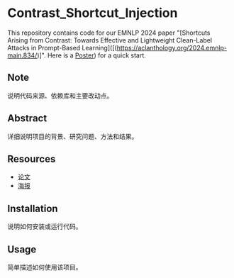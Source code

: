 # Contrast_Shortcut_Injection

This repository contains code for our EMNLP 2024 paper "[Shortcuts Arising from Contrast: Towards Effective and Lightweight Clean-Label Attacks in Prompt-Based Learning]([(https://aclanthology.org/2024.emnlp-main.834/)]".
Here is a [Poster](./EMNLP2024-poster.pdf)) for a quick start.

## Note
说明代码来源、依赖库和主要改动点。

## Abstract
详细说明项目的背景、研究问题、方法和结果。

## Resources
- [论文](链接)
- [海报](链接)

## Installation
说明如何安装或运行代码。

## Usage
简单描述如何使用该项目。

